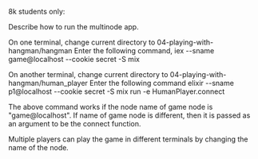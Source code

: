 8k students only:

Describe how to run the multinode app.

On one terminal, change current directory to 04-playing-with-hangman/hangman
Enter the following command, 
iex --sname game@localhost --cookie secret -S mix

On another terminal, change current directory to 04-playing-with-hangman/human_player
Enter the following command
elixir --sname p1@localhost --cookie secret -S mix run -e HumanPlayer.connect

The above command works if the node name of game node is "game@localhost".
If name of game node is different, then it is passed as an argument to be the connect function.

Multiple players can play the game in different terminals by changing the name of the node.
